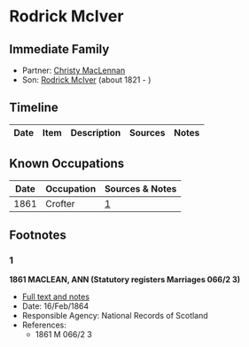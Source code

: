 ﻿---
layout: person
subject_key: i53638178
permalink: /people/i53638178
---

# Rodrick McIver

## Immediate Family

* Partner: [Christy MacLennan](./@8610974@-christy-maclennan-b-d.md)
* Son: [Rodrick McIver](./@91038040@-rodrick-mciver-b1821-d.md) (about 1821 - )

## Timeline

Date | Item | Description | Sources | Notes
---|---|---|---|---

## Known Occupations

Date | Occupation | Sources & Notes
---|---|---
1861 | Crofter | [1](#1)

## Footnotes

### 1

**1861 MACLEAN, ANN (Statutory registers Marriages 066/2 3)**

* [Full text and notes](../sources/@25221376@-1861-maclean,-ann-statutory-registers-marriages-066-2-3-.md)
* Date: 16/Feb/1864
* Responsible Agency: National Records of Scotland
* References: 
  * 1861 M 066/2 3

